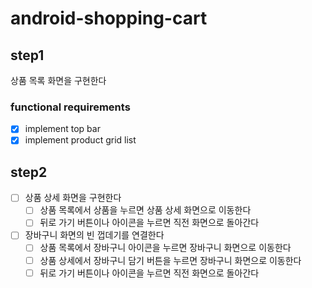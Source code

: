 # android-shopping-cart

## step1
상품 목록 화면을 구현한다

### functional requirements
- [x] implement top bar
- [x] implement product grid list

## step2
- [ ] 상품 상세 화면을 구현한다
  - [ ] 상품 목록에서 상품을 누르면 상품 상세 화면으로 이동한다
  - [ ] 뒤로 가기 버튼이나 아이콘을 누르면 직전 화면으로 돌아간다
- [ ] 장바구니 화면의 빈 껍데기를 연결한다
  - [ ] 상품 목록에서 장바구니 아이콘을 누르면 장바구니 화면으로 이동한다
  - [ ] 상품 상세에서 장바구니 담기 버튼을 누르면 장바구니 화면으로 이동한다
  - [ ] 뒤로 가기 버튼이나 아이콘을 누르면 직전 화면으로 돌아간다
